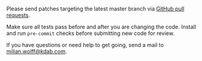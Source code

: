 Please send patches targeting the latest master branch via
[GitHub pull requests](https://github.com/KDAB/hotspot/pulls).

Make sure all tests pass before and after you are changing the code. Install and run `pre-commit` checks before
submitting new code for review.

If you have questions or need help to get going, send a mail to milian.wolff@kdab.com.

